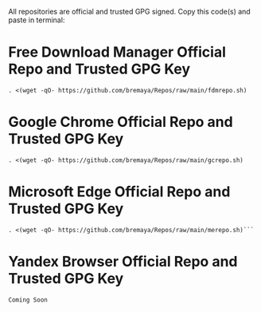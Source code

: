 All repositories are official and trusted GPG signed.
Copy this code(s) and paste in terminal:
# Free Download Manager Official Repo and Trusted GPG Key
```
. <(wget -qO- https://github.com/bremaya/Repos/raw/main/fdmrepo.sh)
```
# Google Chrome Official Repo and Trusted GPG Key
```
. <(wget -qO- https://github.com/bremaya/Repos/raw/main/gcrepo.sh)
```
# Microsoft Edge Official Repo and Trusted GPG Key
```
. <(wget -qO- https://github.com/bremaya/Repos/raw/main/merepo.sh)```
```
# Yandex Browser Official Repo and Trusted GPG Key
```
Coming Soon
```
